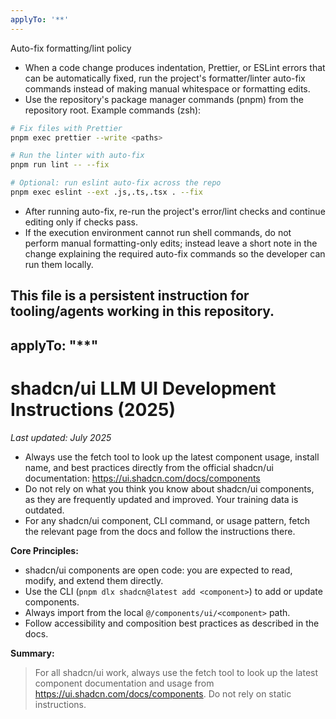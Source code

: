 ```yaml
---
applyTo: '**'
---
```


Auto-fix formatting/lint policy

- When a code change produces indentation, Prettier, or ESLint errors that can be automatically fixed, run the project's formatter/linter auto-fix commands instead of making manual whitespace or formatting edits.
- Use the repository's package manager commands (pnpm) from the repository root. Example commands (zsh):

```bash
# Fix files with Prettier
pnpm exec prettier --write <paths>

# Run the linter with auto-fix
pnpm run lint -- --fix

# Optional: run eslint auto-fix across the repo
pnpm exec eslint --ext .js,.ts,.tsx . --fix
```

- After running auto-fix, re-run the project's error/lint checks and continue editing only if checks pass.
- If the execution environment cannot run shell commands, do not perform manual formatting-only edits; instead leave a short note in the change explaining the required auto-fix commands so the developer can run them locally.

This file is a persistent instruction for tooling/agents working in this repository.
---
applyTo: "**"
---

# shadcn/ui LLM UI Development Instructions (2025)

_Last updated: July 2025_

- Always use the fetch tool to look up the latest component usage, install name, and best practices directly from the official shadcn/ui documentation: https://ui.shadcn.com/docs/components
- Do not rely on what you think you know about shadcn/ui components, as they are frequently updated and improved. Your training data is outdated.
- For any shadcn/ui component, CLI command, or usage pattern, fetch the relevant page from the docs and follow the instructions there.

**Core Principles:**

- shadcn/ui components are open code: you are expected to read, modify, and extend them directly.
- Use the CLI (`pnpm dlx shadcn@latest add <component>`) to add or update components.
- Always import from the local `@/components/ui/<component>` path.
- Follow accessibility and composition best practices as described in the docs.

**Summary:**

> For all shadcn/ui work, always use the fetch tool to look up the latest component documentation and usage from https://ui.shadcn.com/docs/components. Do not rely on static instructions.
